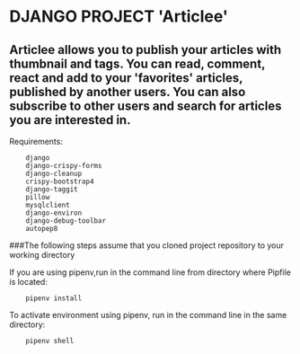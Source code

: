 # DJANGO PROJECT 'Articlee'

## Articlee allows you to publish your articles with thumbnail and tags. You can read, comment, react and add to your 'favorites' articles, published by another users. You can also subscribe to other users and search for articles you are interested in.

Requirements:
```
    django
    django-crispy-forms
    django-cleanup
    crispy-bootstrap4
    django-taggit
    pillow
    mysqlclient
    django-environ
    django-debug-toolbar
    autopep8
```

###The following steps assume that you cloned project repository to your working directory

If you are using pipenv,run in the command line from directory where Pipfile is located:
```
    pipenv install
```

To activate environment using pipenv, run in the command line in the same directory:
```
    pipenv shell
```
